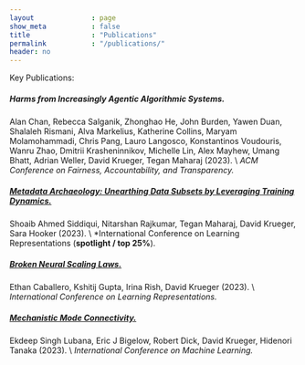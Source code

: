 ```yaml
---
layout              : page
show_meta           : false
title               : "Publications"
permalink           : "/publications/"
header: no
---
```

Key Publications: 

##### Harms from Increasingly Agentic Algorithmic Systems.
Alan Chan, Rebecca Salganik, Zhonghao He, John Burden, Yawen Duan,
Shalaleh Rismani, Alva Markelius, Katherine Collins, Maryam
Molamohammadi, Chris Pang, Lauro Langosco, Konstantinos Voudouris, Wanru
Zhao, Dmitrii Krasheninnikov, Michelle Lin, Alex Mayhew, Umang Bhatt,
Adrian Weller, David Krueger, Tegan Maharaj (2023). \\
*ACM Conference on Fairness,
Accountability, and Transparency.*

##### [Metadata Archaeology: Unearthing Data Subsets by Leveraging Training Dynamics.](https://arxiv.org/abs/2209.10015) 
Shoaib Ahmed Siddiqui, Nitarshan Rajkumar, Tegan Maharaj, David
Krueger, Sara Hooker (2023). \\
*International Conference
on Learning Representations (**spotlight / top 25%**).

##### [Broken Neural Scaling Laws.](https://arxiv.org/abs/2210.14891)
Ethan Caballero, Kshitij Gupta, Irina Rish, David Krueger (2023). \\
*International Conference on Learning Representations.*

##### [Mechanistic Mode Connectivity.](https://arxiv.org/abs/2211.08422)
Ekdeep Singh Lubana, Eric J Bigelow, Robert Dick, David Krueger,
Hidenori Tanaka (2023). \\
*International Conference on Machine Learning.*